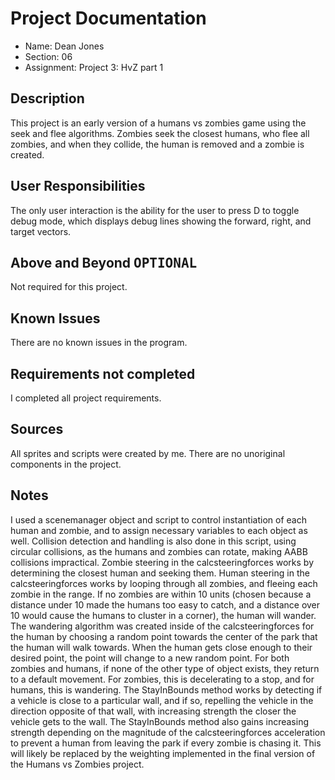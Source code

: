 # Project Documentation

-   Name: Dean Jones
-   Section: 06
-   Assignment: Project 3: HvZ part 1

## Description

This project is an early version of a humans vs zombies game using the seek and flee algorithms. Zombies seek the closest humans, who flee all zombies, and when they collide, the human is removed and a zombie is created.

## User Responsibilities

The only user interaction is the ability for the user to press D to toggle debug mode, which displays debug lines showing the forward, right, and target vectors.

## Above and Beyond <kbd>OPTIONAL</kbd>

Not required for this project.

## Known Issues

There are no known issues in the program.

## Requirements not completed

I completed all project requirements.

## Sources

All sprites and scripts were created by me. There are no unoriginal components in the project.

## Notes
I used a scenemanager object and script to control instantiation of each human and zombie, and to assign necessary variables to each object as well. Collision detection and handling is also done in this script, using circular collisions, as the humans and zombies can rotate, making AABB collisions impractical. Zombie steering in the calcsteeringforces works by determining the closest human and seeking them. Human steering in the calcsteeringforces works by looping through all zombies, and fleeing each zombie in the range. If no zombies are within 10 units (chosen because a distance under 10 made the humans too easy to catch, and a distance over 10 would cause the humans to cluster in a corner), the human will wander. The wandering algorithm was created inside of the calcsteeringforces for the human by choosing a random point towards the center of the park that the human will walk towards. When the human gets close enough to their desired point, the point will change to a new random point. For both zombies and humans, if none of the other type of object exists, they return to a default movement. For zombies, this is decelerating to a stop, and for humans, this is wandering. The StayInBounds method works by detecting if a vehicle is close to a particular wall, and if so, repelling the vehicle in the direction opposite of that wall, with increasing strength the closer the vehicle gets to the wall. The StayInBounds method also gains increasing strength depending on the magnitude of the calcsteeringforces acceleration to prevent a human from leaving the park if every zombie is chasing it. This will likely be replaced by the weighting implemented in the final version of the Humans vs Zombies project.
